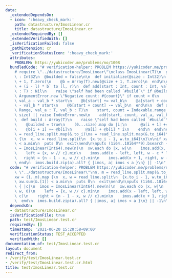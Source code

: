 ```yaml
---
data:
  _extendedDependsOn:
  - icon: ':heavy_check_mark:'
    path: datastructure/ImosLinear.cr
    title: datastructure/ImosLinear.cr
  _extendedRequiredBy: []
  _extendedVerifiedWith: []
  _isVerificationFailed: false
  _pathExtension: cr
  _verificationStatusIcon: ':heavy_check_mark:'
  attributes:
    PROBLEM: https://yukicoder.me/problems/no/1008
  bundledCode: "# verification-helper: PROBLEM https://yukicoder.me/problems/no/1008\n\
    # require \"../datastructure/ImosLinear\"\nclass ImosLinear(T)\n  getter size\
    \ : Int32\n  @builded = false\n\n  def initialize(@size : Int32)\n    @a = Array(T).new(@size\
    \ + 1, T.zero)\n    @b = Array(T).new(@size + 1, T.zero)\n  end\n\n  # add `a\
    \ + (i - l) * b` to [l, r)\n  def add(start : Int, count : Int, val_a : T, val_b\
    \ : T) : Nil\n    raise \"self had been called `#build`\" if @builded\n    raise\
    \ ArgumentError.new \"Negative count: #{count}\" if count < 0\n    @a[start] +=\
    \ val_a - val_b * start\n    @b[start] += val_b\n    @a[start + count] -= val_a\
    \ - val_b * start\n    @b[start + count] -= val_b\n  end\n\n  def add(range :\
    \ Range, val_a : T, val_b : T)\n    start, count = Indexable.range_to_index_and_count(range,\
    \ size) || raise IndexError.new\n    add(start, count, val_a, val_b)\n  end\n\n\
    \  def build : Array(T)\n    raise \"self had been called `#build`\" if @builded\n\
    \    @builded = true\n    (0...size).map do |i|\n      @a[i + 1] += @a[i]\n  \
    \    @b[i + 1] += @b[i]\n      @a[i] + @b[i] * i\n    end\n  end\nend\n\nn, m\
    \ = read_line.split.map(&.to_i)\na = read_line.split.map(&.to_i64)\nxw = (1..m).map\
    \ {\n  x, w = read_line.split\n  {x.to_i - 1, w.to_i64}\n}\n\nif xw.sum(&.[1])\
    \ < a.min\n  puts 0\n  exit\nend\n\nputs (1i64..10i64**9).bsearch { |c|\n  imos\
    \ = ImosLinear(Int64).new(n)\n  xw.each do |x, w|\n    imos.add(x..x, w, 0)\n\
    \    left = {x, w // c}.min\n    imos.add(x - left, left, w - c * left, c)\n \
    \   right = {n - 1 - x, w // c}.min\n    imos.add(x + 1, right, w - c, -c)\n \
    \ end\n  imos.build.zip(a).all? { |imos, a| imos < a }\n} || -1\n"
  code: "# verification-helper: PROBLEM https://yukicoder.me/problems/no/1008\nrequire\
    \ \"../datastructure/ImosLinear\"\nn, m = read_line.split.map(&.to_i)\na = read_line.split.map(&.to_i64)\n\
    xw = (1..m).map {\n  x, w = read_line.split\n  {x.to_i - 1, w.to_i64}\n}\n\nif\
    \ xw.sum(&.[1]) < a.min\n  puts 0\n  exit\nend\n\nputs (1i64..10i64**9).bsearch\
    \ { |c|\n  imos = ImosLinear(Int64).new(n)\n  xw.each do |x, w|\n    imos.add(x..x,\
    \ w, 0)\n    left = {x, w // c}.min\n    imos.add(x - left, left, w - c * left,\
    \ c)\n    right = {n - 1 - x, w // c}.min\n    imos.add(x + 1, right, w - c, -c)\n\
    \  end\n  imos.build.zip(a).all? { |imos, a| imos < a }\n} || -1\n"
  dependsOn:
  - datastructure/ImosLinear.cr
  isVerificationFile: true
  path: test/ImosLinear.test.cr
  requiredBy: []
  timestamp: '2021-06-20 15:20:58+09:00'
  verificationStatus: TEST_ACCEPTED
  verifiedWith: []
documentation_of: test/ImosLinear.test.cr
layout: document
redirect_from:
- /verify/test/ImosLinear.test.cr
- /verify/test/ImosLinear.test.cr.html
title: test/ImosLinear.test.cr
---
```

